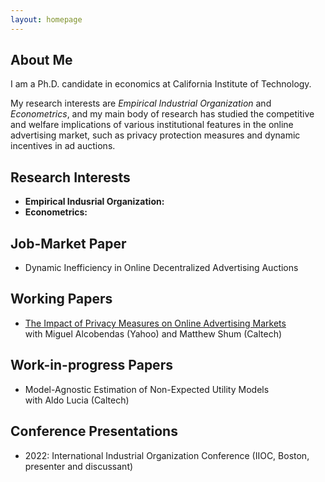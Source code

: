 ```yaml
---
layout: homepage
---
```


## About Me

I am a Ph.D. candidate in economics at California Institute of Technology.

My research interests are *Empirical Industrial Organization* and *Econometrics*, and my main body of research has studied the competitive and welfare implications of various institutional features in the online advertising market, such as privacy protection measures and dynamic incentives in ad auctions.

## Research Interests

- **Empirical Indusrial Organization:**
- **Econometrics:**

## Job-Market Paper
- Dynamic Inefficiency in Online Decentralized Advertising Auctions

## Working Papers
- [The Impact of Privacy Measures on Online Advertising Markets](https://papers.ssrn.com/sol3/papers.cfm?abstract_id=3782889)
   <br>
   with Miguel Alcobendas (Yahoo) and Matthew Shum (Caltech)

## Work-in-progress Papers
- Model-Agnostic Estimation of Non-Expected Utility Models
   <br>
   with Aldo Lucia (Caltech)

## Conference Presentations
- 2022: International Industrial Organization Conference (IIOC, Boston, presenter and discussant)

<!-- {% include_relative _includes/publications.md %} -->

<!-- {% include_relative _includes/services.md %} -->
